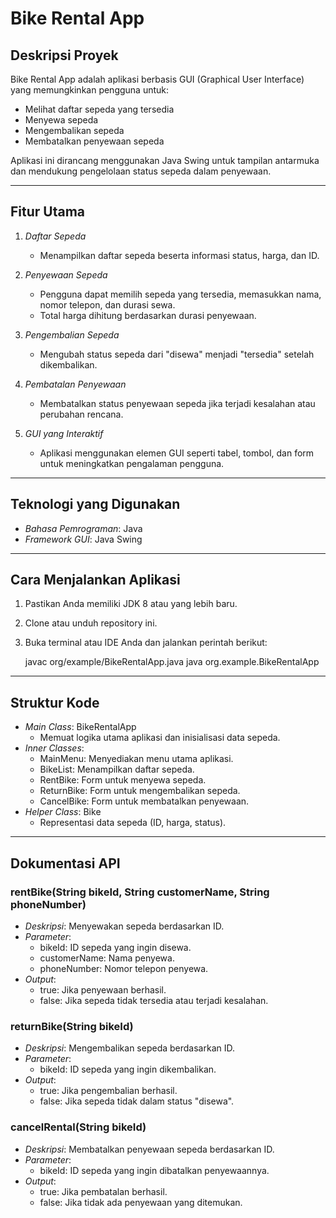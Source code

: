 # Bike Rental App

## Deskripsi Proyek

Bike Rental App adalah aplikasi berbasis GUI (Graphical User Interface) yang memungkinkan pengguna untuk:

- Melihat daftar sepeda yang tersedia
- Menyewa sepeda
- Mengembalikan sepeda
- Membatalkan penyewaan sepeda

Aplikasi ini dirancang menggunakan Java Swing untuk tampilan antarmuka dan mendukung pengelolaan status sepeda dalam penyewaan.

---

## Fitur Utama

1. *Daftar Sepeda*

   - Menampilkan daftar sepeda beserta informasi status, harga, dan ID.

2. *Penyewaan Sepeda*

   - Pengguna dapat memilih sepeda yang tersedia, memasukkan nama, nomor telepon, dan durasi sewa.
   - Total harga dihitung berdasarkan durasi penyewaan.

3. *Pengembalian Sepeda*

   - Mengubah status sepeda dari "disewa" menjadi "tersedia" setelah dikembalikan.

4. *Pembatalan Penyewaan*

   - Membatalkan status penyewaan sepeda jika terjadi kesalahan atau perubahan rencana.

5. *GUI yang Interaktif*

   - Aplikasi menggunakan elemen GUI seperti tabel, tombol, dan form untuk meningkatkan pengalaman pengguna.

---

## Teknologi yang Digunakan

- *Bahasa Pemrograman*: Java
- *Framework GUI*: Java Swing

---

## Cara Menjalankan Aplikasi

1. Pastikan Anda memiliki JDK 8 atau yang lebih baru.
2. Clone atau unduh repository ini.
3. Buka terminal atau IDE Anda dan jalankan perintah berikut:
   
   javac org/example/BikeRentalApp.java
   java org.example.BikeRentalApp
   

---

## Struktur Kode

- *Main Class*: BikeRentalApp
  - Memuat logika utama aplikasi dan inisialisasi data sepeda.
- *Inner Classes*:
  - MainMenu: Menyediakan menu utama aplikasi.
  - BikeList: Menampilkan daftar sepeda.
  - RentBike: Form untuk menyewa sepeda.
  - ReturnBike: Form untuk mengembalikan sepeda.
  - CancelBike: Form untuk membatalkan penyewaan.
- *Helper Class*: Bike
  - Representasi data sepeda (ID, harga, status).

---

## Dokumentasi API

### rentBike(String bikeId, String customerName, String phoneNumber)

- *Deskripsi*: Menyewakan sepeda berdasarkan ID.
- *Parameter*:
  - bikeId: ID sepeda yang ingin disewa.
  - customerName: Nama penyewa.
  - phoneNumber: Nomor telepon penyewa.
- *Output*:
  - true: Jika penyewaan berhasil.
  - false: Jika sepeda tidak tersedia atau terjadi kesalahan.

### returnBike(String bikeId)

- *Deskripsi*: Mengembalikan sepeda berdasarkan ID.
- *Parameter*:
  - bikeId: ID sepeda yang ingin dikembalikan.
- *Output*:
  - true: Jika pengembalian berhasil.
  - false: Jika sepeda tidak dalam status "disewa".

### cancelRental(String bikeId)

- *Deskripsi*: Membatalkan penyewaan sepeda berdasarkan ID.
- *Parameter*:
  - bikeId: ID sepeda yang ingin dibatalkan penyewaannya.
- *Output*:
  - true: Jika pembatalan berhasil.
  - false: Jika tidak ada penyewaan yang ditemukan.
